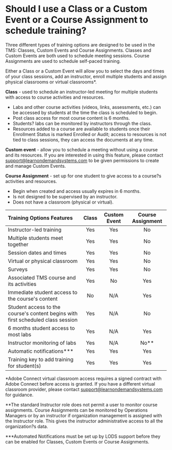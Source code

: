 # Should I use a Class or a Custom Event or a Course Assignment to schedule training?

Three different types of training options are designed to be used in the TMS: Classes, Custom Events and Course Assignments. Classes and Custom Events are both used to schedule meeting sessions. Course Assignments are used to schedule self-paced training.

Either a Class or a Custom Event will allow you to select the days and times of your class sessions, add an instructor, enroll multiple students and assign physical classrooms or virtual classrooms*.

**Class** - used to schedule an instructor-led meeting for multiple students with access to course activities and resources. 
-	Labs and other course activities (videos, links, assessments, etc.) can be accessed by students at the time the class is scheduled to begin. 
-	Post class access for most course content is 6 months. 
-	Students? labs can be monitored by instructors through the class. 
-	Resources added to a course are available to students once their Enrollment Status is marked Enrolled or Audit; access to resources is not tied to class sessions, they can access the documents at any time.


**Custom event** - allow you to schedule a meeting without using a course and its resources. If you are interested in using this feature, please contact support@learnondemandsystems.com to be given permissions to create and manage Custom Events.

**Course Assignment** - set up for one student to give access to a course?s activities and resources. 
-	Begin when created and access usually expires in 6 months. 
-	Is not designed to be supervised by an instructor.
-	Does not have a classroom (physical or virtual).


| Training Options Features | Class | Custom Event | Course Assignment |
|:---------|:--------:|:--------:|:--------:|
| Instructor-led training | Yes | Yes | No |
| Multiple students meet together | Yes | Yes | No |
| Session dates and times | Yes | Yes | No |
| Virtual or physical classroom | Yes | Yes | No |
| Surveys | Yes | Yes | No |
| Associated TMS course and its activities | Yes | No | Yes |
| Immediate student access to the course's content | No | N/A | Yes|
| Student access to the course's content begins with first scheduled class session | Yes | N/A | No |
| 6 months student access to most labs | Yes | N/A | Yes |
| Instructor monitoring of labs | Yes | N/A | No** |
| Automatic notifications*** | Yes | Yes | Yes |
| Training key to add training for student(s) | Yes | Yes | Yes |

*Adobe Connect virtual classroom access requires a signed contract with Adobe Connect before access is granted. If you have a different virtual classroom provider, please contact support@learnondemandsystems.com for guidance.

**The standard Instructor role does not permit a user to monitor course assignments. Course Assignments can be monitored by Operations Managers or by an instructor if organization management is assigned with the Instructor role. This gives the instructor administrative access to all the organization?s data.

***Automated Notifications must be set up by LODS support before they can be enabled for Classes, Custom Events or Course Assignments.